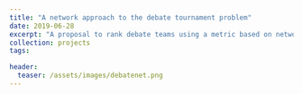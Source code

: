 ```yaml
---
title: "A network approach to the debate tournament problem"
date: 2019-06-28
excerpt: "A proposal to rank debate teams using a metric based on network clustering coefficient"
collection: projects
tags:

header:
  teaser: /assets/images/debatenet.png
---
```


